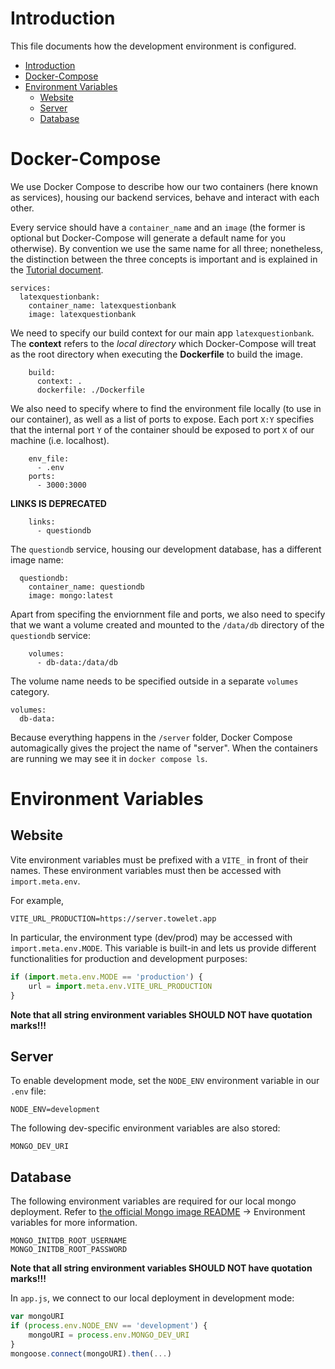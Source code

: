 # Introduction

This file documents how the development environment is configured.

- [Introduction](#introduction)
- [Docker-Compose](#docker-compose)
- [Environment Variables](#environment-variables)
  - [Website](#website)
  - [Server](#server)
  - [Database](#database)

# Docker-Compose

We use Docker Compose to describe how our two containers (here known as services), housing our backend services, behave and interact with each other.

Every service should have a `container_name` and an `image` (the former is optional but Docker-Compose will generate a default name for you otherwise). By convention we use the same name for all three; nonetheless, the distinction between the three concepts is important and is explained in the [Tutorial document](../server/Setup%20and%20Basics%20Tutorial.md).
```
services:
  latexquestionbank:
    container_name: latexquestionbank
    image: latexquestionbank
```
We need to specify our build context for our main app `latexquestionbank`. The **context** refers to the *local directory* which Docker-Compose will treat as the root directory when executing the **Dockerfile** to build the image.
```
    build:
      context: .
      dockerfile: ./Dockerfile
```
We also need to specify where to find the environment file locally (to use in our container), as well as a list of ports to expose. Each port `X:Y` specifies that the internal port `Y` of the container should be exposed to port `X` of our machine (i.e. localhost).
```
    env_file:
      - .env
    ports:
      - 3000:3000
```
**LINKS IS DEPRECATED**
```
    links:
      - questiondb
```
The `questiondb` service, housing our development database, has a different image name:
```
  questiondb:
    container_name: questiondb
    image: mongo:latest
```
Apart from specifing the enviornment file and ports, we also need to specify that we want a volume created and mounted to the `/data/db` directory of the `questiondb` service:
```
    volumes:
      - db-data:/data/db
```
The volume name needs to be specified outside in a separate `volumes` category.
```
volumes:
  db-data:
```

Because everything happens in the `/server` folder, Docker Compose automagically gives the project the name of "server". When the containers are running we may see it in `docker compose ls`.

# Environment Variables

## Website
Vite environment variables must be prefixed with a `VITE_` in front of their names. These environment variables must then be accessed with `import.meta.env`. 

For example,
```
VITE_URL_PRODUCTION=https://server.towelet.app
```

In particular, the environment type (dev/prod) may be accessed with `import.meta.env.MODE`. This variable is built-in and lets us provide different functionalities for production and development purposes:
```js
if (import.meta.env.MODE == 'production') {
    url = import.meta.env.VITE_URL_PRODUCTION
}
```

**Note that all string environment variables SHOULD NOT have quotation marks!!!**

## Server
To enable development mode, set the `NODE_ENV` environment variable in our `.env` file:
```
NODE_ENV=development
```

The following dev-specific environment variables are also stored:
```
MONGO_DEV_URI
```

## Database
The following environment variables are required for our local mongo deployment. Refer to [the official Mongo image README](https://hub.docker.com/_/mongo) -> Environment variables for more information.
```
MONGO_INITDB_ROOT_USERNAME
MONGO_INITDB_ROOT_PASSWORD
```
**Note that all string environment variables SHOULD NOT have quotation marks!!!**

In `app.js`, we connect to our local deployment in development mode:
```js
var mongoURI
if (process.env.NODE_ENV == 'development') {
    mongoURI = process.env.MONGO_DEV_URI
}
mongoose.connect(mongoURI).then(...)
```